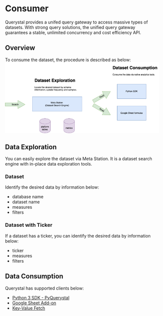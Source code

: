 # Consumer

Querystal provides a unifed query gateway to access massive types of datasets. With strong query solutions, the unified
query gateway guarantees a stable, unlimited concurrency and cost efficiency API.

## Overview

To consume the dataset, the procedure is described as below:
<img src="../resources/consumption.drawio.png"/>

## Data Exploration

You can easily explore the dataset via Meta Station. It is a dataset search engine with in-place data exploration tools.

### Dataset

Identify the desired data by information below:

* database name
* dataset name
* measures
* filters

### Dataset with Ticker

If a dataset has a ticker, you can identify the desired data by information below:

* ticker
* measures
* filters

## Data Consumption

Querystal has supported clients below:

* [Python 3 SDK - PyQuerystal](python/python-sdk.md)
* [Google Sheet Add-on](googlesheet/googlesheet-add-on.md)
* [Key-Value Fetch](kv.md)